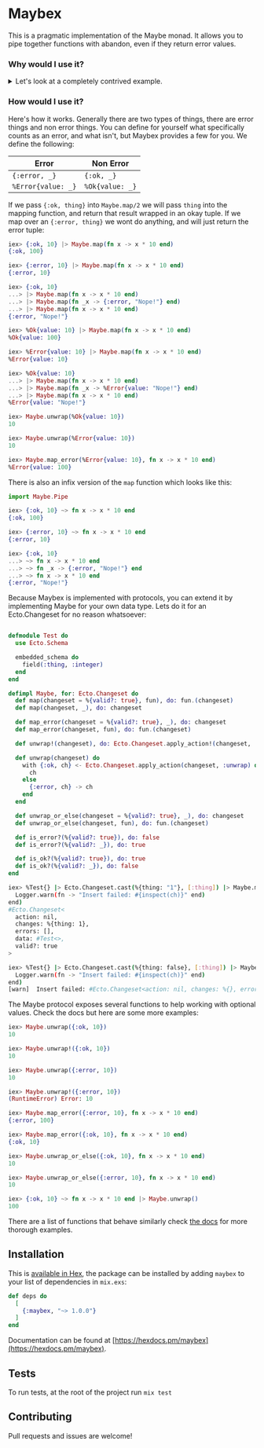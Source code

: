 # Maybex

This is a pragmatic implementation of the Maybe monad. It allows you to pipe together functions with abandon, even if they return error values.

### Why would I use it?

<details>
  <summary>Let's look at a completely contrived example.</summary>
Imagine you get some data and you want to turn it to json then save somewhere:

```elixir
{:ok, %{valid?: true, data: "DATA!"}}
|> turn_into_json()
|> save_to_the_db()
```

Let's say they are implemented like this:

```elixir
def turn_into_json(%{valid?: false}), do: {:error, "Nope"}
def turn_into_json(data), do: {:ok, Jason.encode!(data)}

def save_to_the_db(json), do: DB.save(json)
```

Notice the problem? The return from `turn_into_json` doesn't match what `save_to_the_db` expects. So we have two options.

  1. define `save_to_the_db` such that it can handle an okay / error tuple.
  2. use  `with`.

The first approach would look like this:

```elixir
def save_to_the_db({:ok, json}), do: DB.save(json)
def save_to_the_db({:error, json}), do: {:error, json}
def save_to_the_db(json), do: DB.save(json)
```

There are lots of reasons why it feels wrong. It's not the concern of `save_to_the_db` what `turn_into_json` returns. If `turn_into_json` changes we shouldn't have to also change `save_to_the_db`, so if we do 1. we've introduced coupling that we do not want. Worse than that if we add more functions in between `save_to_the_db` and `turn_into_json` they would also all have to handle an okay / error tuple, which adds overhead. `save_to_the_db` can't handle all of the possible inputs it might get and it shouldn't. In elixir this is easy to do because of pattern matching so is often tempting, but should be avoided.

Option 2 looks like this:

```elixir
data = {:ok, %{valid?: true, data: "DATA!"}}

with {:ok, next} <- turn_into_json(data) do
  save_to_the_db(next)
else
  {:error, "Nope"} -> {:error, "Nope"}
end
```

That's much more reasonable, but even this can get unwieldy quickly. If we add more functions, we have to handle them each in the `else` clause, some may return error tuples, some may return nil:

```elixir
data = {:ok, %{valid?: true, data: "DATA!"}}

with {:ok, next} <- turn_into_json(data),
  result <- spin_it_around_a_bit(next),
  x when not is_nil(x) <- nullable_fun(result) do
  save_to_the_db(x)
else
  nil -> {:error, "Nope"}
  {:error, "Nope"} -> {:error, "Nope"}
end
```
Which again may be fine in small doses, but Maybex offers an alternative:

```elixir
{:ok, %{valid?: true, data: "DATA!"}}
|> Maybe.map(&turn_into_json/1)
|> Maybe.map(&save_to_the_db/1)
```

Or even:

```elixir
import Maybe.Pipe

{:ok, %{valid?: true, data: "DATA!"}}
~> turn_into_json()
~> save_to_the_db()
```

</details>

### How would I use it?

Here's how it works. Generally there are two types of things, there are error things and non error things. You can define for yourself what specifically counts as an error, and what isn't, but Maybex provides a few for you. We define the following:


| Error              |   Non Error      |
| -------------------|------------------|
| `{:error, _}`      | `{:ok, _}`       |
| `%Error{value: _}` | `%Ok{value: _}`  |


If we pass `{:ok, thing}` into `Maybe.map/2` we will pass `thing` into the mapping function, and return that result wrapped in an okay tuple. If we map over an `{:error, thing}` we wont do anything, and will just return the error tuple:

```elixir
iex> {:ok, 10} |> Maybe.map(fn x -> x * 10 end)
{:ok, 100}

iex> {:error, 10} |> Maybe.map(fn x -> x * 10 end)
{:error, 10}

iex> {:ok, 10}
...> |> Maybe.map(fn x -> x * 10 end)
...> |> Maybe.map(fn _x -> {:error, "Nope!"} end)
...> |> Maybe.map(fn x -> x * 10 end)
{:error, "Nope!"}

iex> %Ok{value: 10} |> Maybe.map(fn x -> x * 10 end)
%Ok{value: 100}

iex> %Error{value: 10} |> Maybe.map(fn x -> x * 10 end)
%Error{value: 10}

iex> %Ok{value: 10}
...> |> Maybe.map(fn x -> x * 10 end)
...> |> Maybe.map(fn _x -> %Error{value: "Nope!"} end)
...> |> Maybe.map(fn x -> x * 10 end)
%Error{value: "Nope!"}

iex> Maybe.unwrap(%Ok{value: 10})
10

iex> Maybe.unwrap(%Error{value: 10})
10

iex> Maybe.map_error(%Error{value: 10}, fn x -> x * 10 end)
%Error{value: 100}
```

There is also an infix version of the `map` function which looks like this:

```elixir
import Maybe.Pipe

iex> {:ok, 10} ~> fn x -> x * 10 end
{:ok, 100}

iex> {:error, 10} ~> fn x -> x * 10 end
{:error, 10}

iex> {:ok, 10}
...> ~> fn x -> x * 10 end
...> ~> fn _x -> {:error, "Nope!"} end
...> ~> fn x -> x * 10 end
{:error, "Nope!"}

```

Because Maybex is implemented with protocols, you can extend it by implementing Maybe for your own data type. Lets do it for an Ecto.Changeset for no reason whatsoever:

```elixir

defmodule Test do
  use Ecto.Schema

  embedded_schema do
    field(:thing, :integer)
  end
end

defimpl Maybe, for: Ecto.Changeset do
  def map(changeset = %{valid?: true}, fun), do: fun.(changeset)
  def map(changeset, _), do: changeset

  def map_error(changeset = %{valid?: true}, _), do: changeset
  def map_error(changeset, fun), do: fun.(changeset)

  def unwrap!(changeset), do: Ecto.Changeset.apply_action!(changeset, :unwrap)

  def unwrap(changeset) do
    with {:ok, ch} <- Ecto.Changeset.apply_action(changeset, :unwrap) do
      ch
    else
      {:error, ch} -> ch
    end
  end

  def unwrap_or_else(changeset = %{valid?: true}, _), do: changeset
  def unwrap_or_else(changeset, fun), do: fun.(changeset)

  def is_error?(%{valid?: true}), do: false
  def is_error?(%{valid?: _}), do: true

  def is_ok?(%{valid?: true}), do: true
  def is_ok?(%{valid?: _}), do: false
end
```
```sh
iex> %Test{} |> Ecto.Changeset.cast(%{thing: "1"}, [:thing]) |> Maybe.map_error(fn ch ->
  Logger.warn(fn -> "Insert failed: #{inspect(ch)}" end)
end)
#Ecto.Changeset<
  action: nil,
  changes: %{thing: 1},
  errors: [],
  data: #Test<>,
  valid?: true
>

iex> %Test{} |> Ecto.Changeset.cast(%{thing: false}, [:thing]) |> Maybe.map_error(fn ch ->
  Logger.warn(fn -> "Insert failed: #{inspect(ch)}" end)
end)
[warn]  Insert failed: #Ecto.Changeset<action: nil, changes: %{}, errors: [thing: {"is invalid", [type: :integer, validation: :cast]}], data: #Test<>, valid?: false>
```



The Maybe protocol exposes several functions to help working with optional values. Check the docs but here are some more examples:

```elixir
iex> Maybe.unwrap({:ok, 10})
10

iex> Maybe.unwrap!({:ok, 10})
10

iex> Maybe.unwrap({:error, 10})
10

iex> Maybe.unwrap!({:error, 10})
(RuntimeError) Error: 10

iex> Maybe.map_error({:error, 10}, fn x -> x * 10 end)
{:error, 100}

iex> Maybe.map_error({:ok, 10}, fn x -> x * 10 end)
{:ok, 10}

iex> Maybe.unwrap_or_else({:ok, 10}, fn x -> x * 10 end)
10

iex> Maybe.unwrap_or_else({:error, 10}, fn x -> x * 10 end)
10

iex> {:ok, 10} ~> fn x -> x * 10 end |> Maybe.unwrap()
100
```






There are a list of functions that behave similarly check [the docs](https://hexdocs.pm/maybex) for more thorough examples.


## Installation

This is [available in Hex](https://hex.pm/packages/maybex), the package can be installed
by adding `maybex` to your list of dependencies in `mix.exs`:

```elixir
def deps do
  [
    {:maybex, "~> 1.0.0"}
  ]
end
```

Documentation can be found at [https://hexdocs.pm/maybex](https://hexdocs.pm/maybex).

## Tests

To run tests, at the root of the project run `mix test`

## Contributing

Pull requests and issues are welcome!
